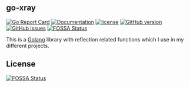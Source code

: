 ## go-xray

[![Go Report Card](https://goreportcard.com/badge/github.com/pieterclaerhout/go-xray)](https://goreportcard.com/report/github.com/pieterclaerhout/go-xray)
[![Documentation](https://godoc.org/github.com/pieterclaerhout/go-xray?status.svg)](http://godoc.org/github.com/pieterclaerhout/go-xray)
[![license](https://img.shields.io/badge/license-Apache%20v2-orange.svg)](https://github.com/pieterclaerhout/go-xray/raw/master/LICENSE)
[![GitHub version](https://badge.fury.io/gh/pieterclaerhout%2Fgo-xray.svg)](https://badge.fury.io/gh/pieterclaerhout%2Fgo-xray)
[![GitHub issues](https://img.shields.io/github/issues/pieterclaerhout/go-xray.svg)](https://github.com/pieterclaerhout/go-xray/issues)
[![FOSSA Status](https://app.fossa.io/api/projects/git%2Bgithub.com%2Fpieterclaerhout%2Fgo-xray.svg?type=shield)](https://app.fossa.io/projects/git%2Bgithub.com%2Fpieterclaerhout%2Fgo-xray?ref=badge_shield)

This is a [Golang](https://golang.org) library with reflection related functions which I use in my different projects.



## License
[![FOSSA Status](https://app.fossa.io/api/projects/git%2Bgithub.com%2Fpieterclaerhout%2Fgo-xray.svg?type=large)](https://app.fossa.io/projects/git%2Bgithub.com%2Fpieterclaerhout%2Fgo-xray?ref=badge_large)